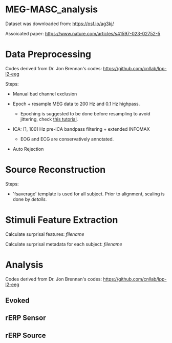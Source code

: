 # MEG-MASC_analysis

Dataset was downloaded from: https://osf.io/ag3kj/

Assoicated paper: https://www.nature.com/articles/s41597-023-02752-5

# Data Preprocessing

Codes derived from Dr. Jon Brennan's codes: https://github.com/cnllab/lpp-l2-eeg

Steps:

- Manual bad channel exclusion

- Epoch + resample MEG data to 200 Hz and 0.1 Hz highpass.

    - Epoching is suggested to be done before resampling to avoid jittering, check [this tutorial](https://mne.tools/stable/auto_tutorials/preprocessing/30_filtering_resampling.html).

- ICA: [1, 100] Hz pre-ICA bandpass filtering + extended INFOMAX

    - EOG and ECG are conservatively annotated.

- Auto Rejection

# Source Reconstruction

Steps: 

- 'fsaverage' template is used for all subject. Prior to alignment, scaling is done by *details*.

# Stimuli Feature Extraction

Calculate surprisal features: *filename*

Calculate surprisal metadata for each subject: *filename*

# Analysis

Codes derived from Dr. Jon Brennan's codes: https://github.com/cnllab/lpp-l2-eeg

## Evoked

## rERP Sensor

## rERP Source
